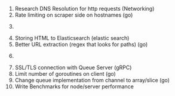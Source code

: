 
1. Research DNS Resolution for http requests (Networking)
2. Rate limiting on scraper side on hostnames (go)
3. ~~~Storing HTML to Disk (io)~~~
4. Storing HTML to Elasticsearch (elastic search)
5. Better URL extraction (regex that looks for paths) (go)
6. ~~~Query Duplicate detection (go)~~~
7. SSL/TLS connection with Queue Server (gRPC)
8. Limit number of goroutines on client (go)
9. Change queue implementation from channel to array/slice (go)
10. Write Benchmarks for node/server performance